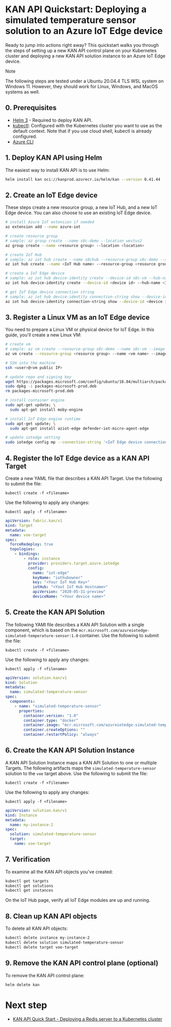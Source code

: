 # KAN API Quickstart: Deploying a simulated temperature sensor solution to an Azure IoT Edge device

Ready to jump into actions right away? This quickstart walks you through the steps of setting up a new KAN API control plane on your Kubernetes cluster and deploying a new KAN API solution instance to an Azure IoT Edge device.

> [!NOTE]
> The following steps are tested under a Ubuntu 20.04.4 TLS WSL system on Windows 11. However, they should work for Linux, Windows, and MacOS systems as well.

## 0. Prerequisites

- [Helm 3](https://helm.sh/) - Required to deploy KAN API.
- [kubectl](https://kubernetes.io/docs/reference/kubectl/kubectl/): Configured with the Kubernetes cluster you want to use as the default context. Note that if you use cloud shell, kubectl is already configured.
- [Azure CLI](https://docs.microsoft.com/en-us/cli/azure/)

## 1. Deploy KAN API using Helm

The easiest way to install KAN API is to use Helm:

```bash
helm install kan oci://kanprod.azurecr.io/helm/kan --version 0.41.44
```

## 2. Create an IoT Edge device

These steps create a new resource group, a new IoT Hub, and a new IoT Edge device. You can also choose to use an existing IoT Edge device.

```bash
# install Azure IoT extension if needed
az extension add --name azure-iot

# create resource group
# sample: az group create --name s8c-demo --location westus2
az group create --name <resource group> --location <location>

# create IoT Hub
# sample: az iot hub create --name s8chub --resource-group s8c-demo --sku S1
az iot hub create --name <IoT Hub name> --resource-group <resource group> --sku <IoT Hub sku>

# create a IoT Edge device
# sample: az iot hub device-identity create --device-id s8c-vm --hub-name s8chub --edge-enabled
az iot hub device-identity create --device-id <device id> --hub-name <Iot Hub name> --edge-enabled

# get IoT Edge device connection string
# sample: az iot hub device-identity connection-string show --device-id s8c-vm --resource-group s8c-demo --hub-name s8chub
az iot hub device-identity connection-string show --device-id <device id> --resource-group <resource group> --hub-name <IoT Hub name>
```

## 3. Register a Linux VM as an IoT Edge device

You need to prepare a Linux VM or physical device for IoT Edge. In this guide, you'll create a new Linux VM:

```bash
# create vm
# sample: az vm create --resource-group s8c-demo --name s8c-vm --image UbuntuLTS --admin-username <user> --generate-ssh-keys --size Standard_D2s_v5
az vm create --resource-group <resource group> --name <vm name> --image <vm image> --admin-username <user> --generate-ssh-keys --size <vm size>

# SSH into the machine
ssh <user>@<vm public IP>

# update repo and signing key
wget https://packages.microsoft.com/config/ubuntu/18.04/multiarch/packages-microsoft-prod.deb -O packages-microsoft-prod.deb
sudo dpkg -i packages-microsoft-prod.deb
rm packages-microsoft-prod.deb

# install container engine
sudo apt-get update; \
  sudo apt-get install moby-engine

# install IoT Edge engine runtime
sudo apt-get update; \
  sudo apt-get install aziot-edge defender-iot-micro-agent-edge

# update iotedge setting
sudo iotedge config mp --connection-string '<IoT Edge device connection string>'
```

## 4. Register the IoT Edge device as a KAN API Target

Create a new YAML file that describes a KAN API Target. Use the following to submit the file:

`kubectl create -f <filename>`

Use the following to apply any changes:

`kubectl apply -f <filename> `

```yaml
apiVersion: fabric.kan/v1
kind: Target
metadata:
  name: voe-target
spec:
  forceRedeploy: true
  topologies:
    - bindings:
        - role: instance
          provider: providers.target.azure.iotedge
          config:
            name: "iot-edge"
            keyName: "iothubowner"
            key: "<Your IoT Hub Key>"
            iotHub: "<Yout IoT Hub Hostname>"
            apiVersion: "2020-05-31-preview"
            deviceName: "<Your device name>"
```

## 5. Create the KAN API Solution

The following YAMl file describes a KAN API Solution with a single component, which is based on the `mcr.microsoft.com/azureiotedge-simulated-temperature-sensor:1.0` container. Use the following to submit the file:

`kubectl create -f <filename>`

Use the following to apply any changes:

`kubectl apply -f <filename> `

```yaml
apiVersion: solution.kan/v1
kind: Solution
metadata:
  name: simulated-temperature-sensor
spec:
  components:
    - name: "simulated-temperature-sensor"
      properties:
        container.version: "1.0"
        container.type: "docker"
        container.image: "mcr.microsoft.com/azureiotedge-simulated-temperature-sensor:1.0"
        container.createOptions: ""
        container.restartPolicy: "always"
```

## 6. Create the KAN API Solution Instance

A KAN API Solution Instance maps a KAN API Solution to one or multiple Targets. The following artifacts maps the `simulated-temperature-sensor` solution to the `voe` target above. Use the following to submit the file:

`kubectl create -f <filename>`

Use the following to apply any changes:

`kubectl apply -f <filename> `

```yaml
apiVersion: solution.kan/v1
kind: Instance
metadata:
  name: my-instance-2
spec:
  solution: simulated-temperature-sensor
  target:
    name: voe-target
```

## 7. Verification

To examine all the KAN API objects you've created:

```bash
kubectl get targets
kubectl get solutions
kubectl get instances
```

On the IoT Hub page, verify all IoT Edge modules are up and running.

## 8. Clean up KAN API objects

To delete all KAN API objects:

```bash
kubectl delete instance my-instance-2
kubectl delete solution simulated-temperature-sensor
kubectl delete target voe-target
```

## 9. Remove the KAN API control plane (optional)

To remove the KAN API control plane:

```bash
helm delete kan
```

# Next step

- [KAN API Quick Start - Deploying a Redis server to a Kubernetes cluster](./deploy_redis_k8s.md)
